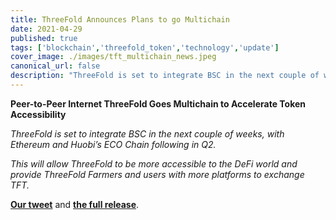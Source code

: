 ```yaml
---
title: ThreeFold Announces Plans to go Multichain
date: 2021-04-29
published: true
tags: ['blockchain','threefold_token','technology','update']
cover_image: ./images/tft_multichain_news.jpeg
canonical_url: false
description: "ThreeFold is set to integrate BSC in the next couple of weeks."
---
```


**Peer-to-Peer Internet ThreeFold Goes Multichain to Accelerate Token Accessibility**

_ThreeFold is set to integrate BSC in the next couple of weeks, with Ethereum and Huobi’s ECO Chain following in Q2._

_This will allow ThreeFold to be more accessible to the DeFi world and provide ThreeFold Farmers and users with more platforms to exchange TFT._

**[Our tweet](https://twitter.com/threefold_io/status/1387762711417786368)** and **[the full release](https://bitcoinist.com/peer-to-peer-internet-threefold-goes-multichain-to-accelerate-token-accessibility/)**.
